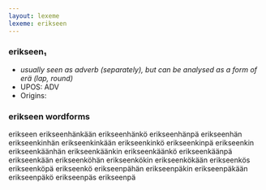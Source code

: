```yaml
---
layout: lexeme
lexeme: erikseen
---
```


###  erikseen₁

* _usually seen as adverb (separately), but can be analysed as a form of *erä* (lap, round)_
* UPOS:  ADV
* Origins: 


### erikseen wordforms

erikseen
erikseenhänkään
erikseenhänkö
erikseenhänpä
erikseenhän
erikseenkinhän
erikseenkinkään
erikseenkinkö
erikseenkinpä
erikseenkin
erikseenkäänhän
erikseenkäänkin
erikseenkäänkö
erikseenkäänpä
erikseenkään
erikseenköhän
erikseenkökin
erikseenkökään
erikseenkös
erikseenköpä
erikseenkö
erikseenpähän
erikseenpäkin
erikseenpäkään
erikseenpäkö
erikseenpäs
erikseenpä

